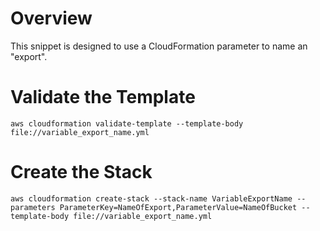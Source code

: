 # Overview

This snippet is designed to use a CloudFormation parameter to name an "export".

# Validate the Template

`aws cloudformation validate-template --template-body file://variable_export_name.yml`

# Create the Stack

`aws cloudformation create-stack --stack-name VariableExportName --parameters ParameterKey=NameOfExport,ParameterValue=NameOfBucket --template-body file://variable_export_name.yml`